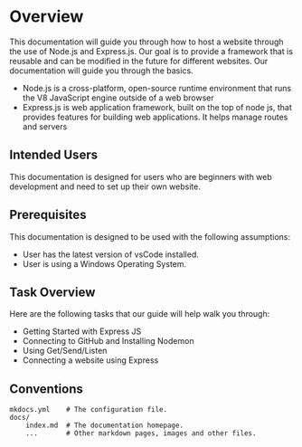 # Overview

This documentation will guide you through how to host a website through the use of Node.js and Express.js. Our goal is to provide a framework that is reusable and can be modified in the future for different websites. Our documentation will guide you through the basics.


- Node.js is a cross-platform, open-source runtime environment that runs the V8 JavaScript engine outside of a web browser
- Express.js is web application framework, built on the top of node js, that provides features for building web applications. It helps manage routes and servers

## Intended Users
This documentation is designed for users who are beginners with web development and need to set up their own website.

## Prerequisites
This documentation is designed to be used with the following assumptions:
- User has the latest version of vsCode installed.
- User is using a Windows Operating System.
  
## Task Overview
Here are the following tasks that our guide will help walk you through:
- Getting Started with Express JS
- Connecting to GitHub and Installing Nodemon
- Using Get/Send/Listen
- Connecting a website using Express

## Conventions

    mkdocs.yml    # The configuration file.
    docs/
        index.md  # The documentation homepage.
        ...       # Other markdown pages, images and other files.
